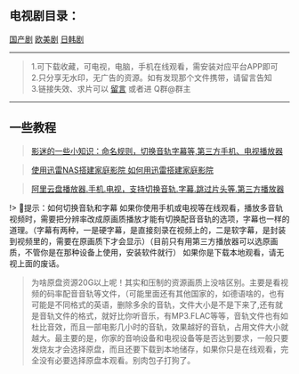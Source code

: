
## **电视剧目录：**

<div class="game-nav">
  <a href="#/zh-cn/tv/china" class="game-nav-btn">国产剧</a>
  <a href="#/zh-cn/tv/occident" class="game-nav-btn">欧美剧</a>
  <a href="#/zh-cn/tv/jpandsk" class="game-nav-btn">日韩剧</a>
</div>

----
> 1.可下载收藏，可电视，电脑，手机在线观看，需安装对应平台APP即可  
> 2.只分享无水印，无广告的资源。如有发现那个文件携带，请留言告知  
> 3.链接失效、求片可以 [留言](#/zh-cn/bbs) 或者进 Q群@群主  

----
## 一些教程

> [影迷的一些小知识：命名规则，切换音轨字幕等,第三方手机、电视播放器](https://kdocs.cn/l/cuGz94pStZT5)  

> [使用迅雷NAS搭建家庭影院 如何用迅雷搭建家庭影院](https://www.kdocs.cn/l/ca5vem6Y0qrL)  

> [阿里云盘播放器.手机.电视，支持切换音轨.字幕.跳过片头等.第三方播放器](https://www.aliyundrive.com/s/3PsN5AgtA3M)  

!> 🔔提示：如何切换音轨和字幕  如果你使用手机或电视等在线观看，播放多音轨视频时，需要把分辨率改成原画质播放才能有切换配音音轨的选项，字幕也一样的道理。（字幕有两种，一是硬字幕，是直接刻录在视频上的，二是软字幕，是封装到视频里的，需要在原画质下才会显示）（目前只有用第三方播放器可以选原画质，不管你是在那种设备上使用，安装软件就行）   如果你是下载本地观看，请无视上面的废话。  

> 为啥原盘资源20G以上呢！其实和压制的资源画质上没啥区别。主要是看视频的码率配音音轨等文件，（可能里面还有其他国家的，如德语啥的，也有可能是不同格式的英语，删除多余的音轨，文件大小是不是下来了,还有就是音轨文件的格式，就好比你听音乐，有MP3.FLAC等等，音轨文件也有如杜比音效，而且一部电影几小时的音轨，效果越好的音轨，占用文件大小就越大。最主要的是，你家的音响设备和电视设备等是否达到要求，一般只要发烧友才会选择原盘，而且还要下载到本地储存，如果你只是在线观看，完全没有必要选择原盘本观看。别肉包子打狗了。